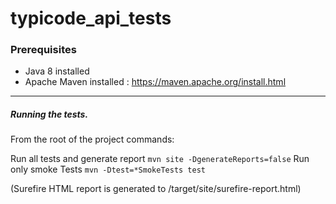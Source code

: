 typicode_api_tests
===

### Prerequisites

* Java 8 installed
* Apache Maven installed :  https://maven.apache.org/install.html

---

##### Running the tests.
From the root of the project commands:

Run all tests and generate report `mvn site -DgenerateReports=false`
Run only smoke Tests `mvn -Dtest=*SmokeTests test`

(Surefire HTML report is generated to /target/site/surefire-report.html)
